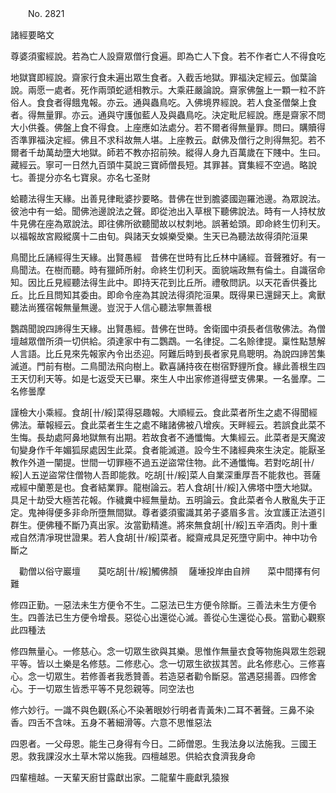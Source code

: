 ﻿　　No. 2821

諸經要略文

尊婆須蜜經說。若為亡人設齋眾僧行食遍。即為亡人下食。若不作者亡人不得食吃

地獄寶即經說。齋家行食未遍出眾生食者。入截舌地獄。罪福決定經云。伽葉論說。兩愿一處者。死作兩頭蛇遞相教示。大乘莊嚴論說。齋家佛盤上一顆一粒不許俗人。食食者得餓鬼報。亦云。通與蟲鳥吃。入佛境界經說。若人食圣僧槃上食者。得無量罪。亦云。通與守護伽藍人及與蟲鳥吃。決定毗尼經說。應是齋家不問大小供養。佛盤上食不得食。上座應如法處分。若不爾者得無量罪。問曰。購贖得否準罪福決定經。佛且不求科故無人堪。上座教云。獻佛及僧行之則得無犯。若不爾者千劫萬劫墮大地獄。師若不教亦招前殃。縱得人身九百萬歲在下賤中。生曰。藏經云。寧可一日然九百頭牛莫說三寶師僧長短。其罪甚。寶集經不空過。略說七。善提分亦名七寶泉。亦名七圣財

蛤聽法得生天緣。出善見律毗婆抄要略。昔佛在世到膽婆國迦羅池邊。為眾說法。彼池中有一蛤。聞佛池邊說法之聲。即從池出入草根下聽佛說法。時有一人持杖放牛見佛在座為眾說法。即往佛所欲聽聞故以杖刺地。誤著蛤頭。即命終生忉利天。以福報故宮殿縱廣十二由旬。與諸天女娛樂受樂。生天已為聽法故得須陀洹果

鳥聞比丘誦經得生天緣。出賢愚經　昔佛在世時有比丘林中誦經。音聲雅好。有一鳥聞法。在樹而聽。時有獵師所射。命終生忉利天。面貌端政無有倫土。自識宿命知。因比丘見經聽法得生此中。即持天花到比丘所。禮敬問訊。以天花香供養比丘。比丘且問知其委由。即命令座為其說法得須陀洹果。既得果已還歸天上。禽獸聽法尚獲宿報無量無邊。豈況于人信心聽法寧無善根

鸚鵡聞說四諦得生天緣。出賢愚經。昔佛在世時。舍衛國中須長者信敬佛法。為僧壇越眾僧所須一切供給。須達家中有二鸚鵡。一名律捉。二名賒律提。稟性點慧解人言語。比丘見來先報家內令出丞迎。阿難后時到長者家見鳥聰明。為說四諦苦集滅道。門前有樹。二鳥聞法飛向樹上。歡喜誦持夜在樹宿野貍所食。緣此善根生四王天忉利天等。如是七返受天已畢。來生人中出家修道得壁支佛果。一名曇摩。二名修曇摩

謹檢大小乘經。食胡[卄/綏]菜得惡趣報。大順經云。食此菜者所生之處不得聞經佛法。華報經云。食此菜者生生之處不睹諸佛被八增疾。天畔經云。若誤食此菜不生悔。長劫處阿鼻地獄無有出期。若故食者不通懺悔。大集經云。此菜者是天魔波旬變身作千年媚狐尿處因生此菜。食者能滅道。設今生不諸經典來生決定。能厭圣教作外道一闡提。世間一切罪極不過五逆盜常住物。此不通懺悔。若對吃胡[卄/綏]人五逆盜常住僧物人吾即能救。吃胡[卄/綏]菜人自業深重厚吾不能救也。菩薩戒經中蘭蔥是也。食者結業罪。龍樹論云。若人食胡[卄/綏]入佛塔中墮大地獄。具足十劫受大極苦花報。作穢糞中經無量劫。五明論云。食此菜者令人散亂失于正定。鬼神得便多非命所墮無間獄。尊者婆須蜜識其弟子婆眉多言。汝宜護正法道引群生。便佛種不斷乃真出家。汝當勤精進。將來無食胡[卄/綏]五辛酒肉。則十重戒自然清凈現世證果。若人食胡[卄/綏]菜者。縱齋戒具足死墮守廁中。神中功令斷之

　勸僧以俗守巖壇　　莫吃胡[卄/綏]觸佛顏
　薩埵投岸由自辨　　菜中間擇有何難　

修四正勤。一惡法未生方便令不生。二惡法已生方便令除斷。三善法未生方便令生。四善法已生方便令增長。惡從心出還從心滅。善從心生還從心長。當勤心觀察此四種法

修四無量心。一修慈心。念一切眾生欲與其樂。思惟作無量衣食等物施與眾生怨親平等。皆以土樂是名修慈。二修悲心。念一切眾生欲拔其苦。此名修悲心。三修喜心。念一切眾生。若修善者我悉贊善。若造惡者勸令斷惡。當遇惡揚善。四修舍心。于一切眾生皆悉平等不見怨親等。同空法也

修六妙行。一識不與色觀(系心不染著眼妙行明者青黃朱)二耳不著聲。三鼻不染香。四舌不含味。五身不著細滑等。六意不思惟惡法

四恩者。一父母恩。能生己身得有今日。二師僧恩。生我法身以法施我。三國王恩。救我課沒水土草木常以施我。四檀越恩。供給衣食濟我身命

四輩檀越。一天輩天廚甘露獻出家。二龍輩牛鹿獻乳猿猴
